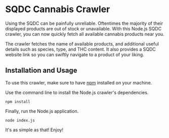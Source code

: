 # SQDC Cannabis Crawler

Using the SQDC can be painfully unreliable. Oftentimes the majority of their displayed products are out of stock or unavailable. With this Node.js SQDC crawler, you can now quickly fetch all available cannabis products near you.

The crawler fetches the name of available products, and additional useful details such as species, type, and THC content. It also provides a SQDC website link so you can swiftly navigate to a product of your liking.

## Installation and Usage

To use this crawler, make sure to have [npm](https://www.npmjs.com) installed on your machine.

Use the command line to install the Node.js crawler's dependencies.

```console
npm install
```

Finally, run the Node.js application.

```console
node index.js
```

It's as simple as that! Enjoy!
